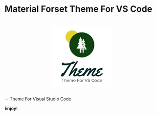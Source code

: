 # Material Forset Theme For VS Code

<br>

<div style="display: flex; justify-content: center;">
<img src="https://raw.githubusercontent.com/taha-ahmed-mallick/material-forest-theme/main/themes/logo-text.png" alt="logo" width="200" >
</div>

<br>

-- Theme For Visual Studio Code

**Enjoy!**
